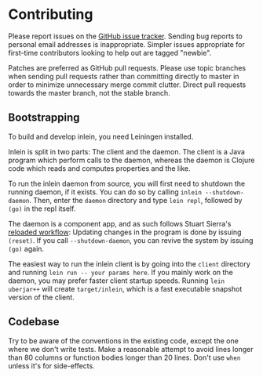 # Contributing

Please report issues on the
[GitHub issue tracker](https://github.com/hyPiRion/inlein/issues). Sending bug
reports to personal email addresses is inappropriate. Simpler issues appropriate
for first-time contributors looking to help out are tagged "newbie".

Patches are preferred as GitHub pull requests. Please use topic branches when
sending pull requests rather than committing directly to master in order to
minimize unnecessary merge commit clutter. Direct pull requests towards the
master branch, not the stable branch.

## Bootstrapping

To build and develop inlein, you need Leiningen installed.

Inlein is split in two parts: The client and the daemon. The client is a Java
program which perform calls to the daemon, whereas the daemon is Clojure code
which reads and computes properties and the like.

To run the inlein daemon from source, you will first need to shutdown the
running daemon, if it exists. You can do so by calling `inlein
--shutdown-daemon`. Then, enter the `daemon` directory and type `lein repl`,
followed by `(go)` in the repl itself.

The daemon is a component app, and as such follows Stuart Sierra's
[reloaded workflow](http://thinkrelevance.com/blog/2013/06/04/clojure-workflow-reloaded):
Updating changes in the program is done by issuing `(reset)`. If you call
`--shutdown-daemon`, you can revive the system by issuing `(go)` again.

The easiest way to run the inlein client is by going into the `client` directory
and running `lein run -- your params here`. If you mainly work on the daemon,
you may prefer faster client startup speeds. Running `lein uberjar++` will
create `target/inlein`, which is a fast executable snapshot version of the
client.

## Codebase

Try to be aware of the conventions in the existing code, except the one where we
don't write tests. Make a reasonable attempt to avoid lines longer than 80
columns or function bodies longer than 20 lines. Don't use `when` unless it's
for side-effects.
